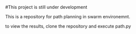 #This project is still under development

This is a repository for path planning in swarm environemnt.

to view the results, clone the repository and execute path.py